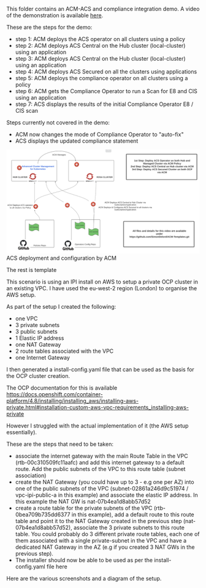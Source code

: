 This folder contains an ACM-ACS and compliance integration demo.
A video of the demonstration is available [here](https://youtu.be/s9Ll5PHPT-U).

These are the steps for the demo:

- step 1: ACM deploys the ACS operator on all clusters using a policy
- step 2: ACM deploys ACS Central on the Hub cluster (local-cluster) using an application
- step 3: ACM deploys ACS Central on the Hub cluster (local-cluster) using an application
- step 4: ACM deploys ACS Secured on all the clusters using applications
- step 5: ACM deploys the compliance operator on all clusters using a policy
- step 6: ACM gets the Compliance Operator to run a Scan for E8 and CIS using an application
- step 7: ACS displays the results of the initial Compliance Operator E8 / CIS scan

Steps currently not covered in the demo:
- ACM now changes the mode of Compliance Operator to "auto-fix"
- ACS displays the updated compliance statement



![Browser](https://github.com/SimonDelord/ACM-Templates/blob/master/resources12/images/ACM-ACS-Integration-photo1.png)
ACS deployment and configuration by ACM


The rest is template

This scenario is using an IPI install on AWS to setup a private OCP cluster in an existing VPC.
I have used the eu-west-2 region (London) to organise the AWS setup.

As part of the setup I created the following:
- one VPC
- 3 private subnets
- 3 public subnets
- 1 Elastic IP address
- one NAT Gateway
- 2 route tables associated with the VPC
- one Internet Gateway


I then generated a install-config.yaml file that can be used as the basis for the OCP cluster creation.

The OCP documentation for this is available https://docs.openshift.com/container-platform/4.8/installing/installing_aws/installing-aws-private.html#installation-custom-aws-vpc-requirements_installing-aws-private

However I struggled with the actual implementation of it (the AWS setup essentially).

These are the steps that need to be taken:
 - associate the internet gateway with the main Route Table in the VPC (rtb-00c310509fc11aafc) and add this internet gateway to a default route. Add the public subnets of the VPC to this route table (subnet association)
 - create the NAT Gateway (you could have up to 3 - e.g one per AZ) into one of the public subnets of the VPC (subnet-02861a246d9c51974 / vpc-ipi-public-a in this example) and associate the elastic IP address. In this example the NAT GW is 	nat-07b4ea1d8abb57d52
 - create a route table for the private subnets of the VPC (rtb-0bea709b735dd6377 in this example), add a default route to this route table and point it to the NAT Gateway created in the previous step (nat-07b4ea1d8abb57d52), associate the 3 private subnets to this route table. You could probably do 3 different private route tables, each one of them associated with a single private-subnet in the VPC and have a dedicated NAT Gateway in the AZ (e.g if you created 3 NAT GWs in the previous step).
 - The installer should now be able to be used as per the install-config.yaml file here

Here are the various screenshots and a diagram of the setup.

